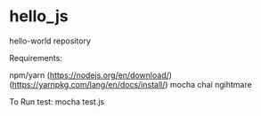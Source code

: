 # hello_js
hello-world repository

Requirements:

npm/yarn (https://nodejs.org/en/download/) (https://yarnpkg.com/lang/en/docs/install/)
mocha
chai
ngihtmare


To Run test:
mocha test.js
